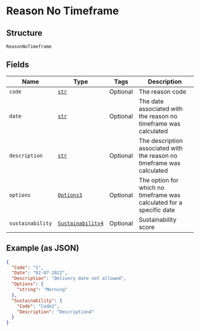 
# Reason No Timeframe

## Structure

`ReasonNoTimeframe`

## Fields

| Name | Type | Tags | Description |
|  --- | --- | --- | --- |
| `code` | [`str`](../../doc/models/string-enum.md) | Optional | The reason code |
| `date` | [`str`](../../doc/models/string-enum.md) | Optional | The date associated with the reason no timeframe was calculated |
| `description` | [`str`](../../doc/models/string-enum.md) | Optional | The description associated with the reason no timeframe was calculated |
| `options` | [`Options3`](../../doc/models/options-3.md) | Optional | The option for which no timeframe was calculated for a specific date |
| `sustainability` | [`Sustainability4`](../../doc/models/sustainability-4.md) | Optional | Sustainability score |

## Example (as JSON)

```json
{
  "Code": "1",
  "Date": "02-07-2022",
  "Description": "Delivery date not allowed",
  "Options": {
    "string": "Morning"
  },
  "Sustainability": {
    "Code": "Code2",
    "Description": "Description4"
  }
}
```

